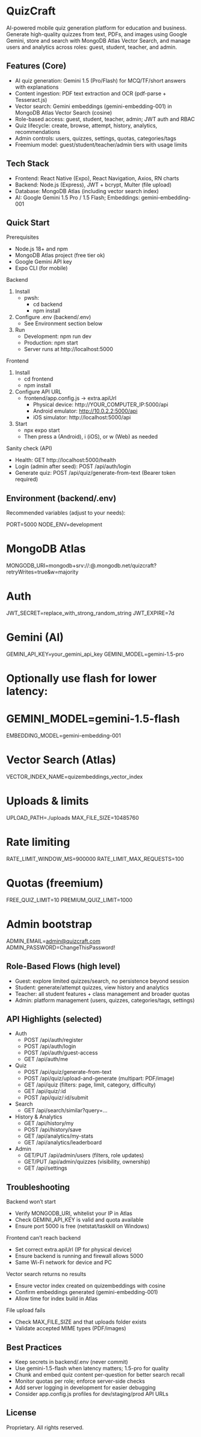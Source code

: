 # QuizCraft

AI-powered mobile quiz generation platform for education and business. Generate high-quality quizzes from text, PDFs, and images using Google Gemini, store and search with MongoDB Atlas Vector Search, and manage users and analytics across roles: guest, student, teacher, and admin.


## Features (Core)
- AI quiz generation: Gemini 1.5 (Pro/Flash) for MCQ/TF/short answers with explanations
- Content ingestion: PDF text extraction and OCR (pdf-parse + Tesseract.js)
- Vector search: Gemini embeddings (gemini-embedding-001) in MongoDB Atlas Vector Search (cosine)
- Role-based access: guest, student, teacher, admin; JWT auth and RBAC
- Quiz lifecycle: create, browse, attempt, history, analytics, recommendations
- Admin controls: users, quizzes, settings, quotas, categories/tags
- Freemium model: guest/student/teacher/admin tiers with usage limits


## Tech Stack
- Frontend: React Native (Expo), React Navigation, Axios, RN charts
- Backend: Node.js (Express), JWT + bcrypt, Multer (file upload)
- Database: MongoDB Atlas (including vector search index)
- AI: Google Gemini 1.5 Pro / 1.5 Flash; Embeddings: gemini-embedding-001


## Quick Start

Prerequisites
- Node.js 18+ and npm
- MongoDB Atlas project (free tier ok)
- Google Gemini API key
- Expo CLI (for mobile)

Backend
1) Install
   - pwsh:
     - cd backend
     - npm install
2) Configure .env (backend/.env)
   - See Environment section below
3) Run
   - Development: npm run dev
   - Production: npm start
   - Server runs at http://localhost:5000

Frontend
1) Install
   - cd frontend
   - npm install
2) Configure API URL
   - frontend/app.config.js → extra.apiUrl
     - Physical device: http://YOUR_COMPUTER_IP:5000/api
     - Android emulator: http://10.0.2.2:5000/api
     - iOS simulator: http://localhost:5000/api
3) Start
   - npx expo start
   - Then press a (Android), i (iOS), or w (Web) as needed

Sanity check (API)
- Health: GET http://localhost:5000/health
- Login (admin after seed): POST /api/auth/login
- Generate quiz: POST /api/quiz/generate-from-text (Bearer token required)


## Environment (backend/.env)
Recommended variables (adjust to your needs):

PORT=5000
NODE_ENV=development

# MongoDB Atlas
MONGODB_URI=mongodb+srv://<user>:<pass>@<cluster>.mongodb.net/quizcraft?retryWrites=true&w=majority

# Auth
JWT_SECRET=replace_with_strong_random_string
JWT_EXPIRE=7d

# Gemini (AI)
GEMINI_API_KEY=your_gemini_api_key
GEMINI_MODEL=gemini-1.5-pro
# Optionally use flash for lower latency:
# GEMINI_MODEL=gemini-1.5-flash
EMBEDDING_MODEL=gemini-embedding-001

# Vector Search (Atlas)
VECTOR_INDEX_NAME=quizembeddings_vector_index

# Uploads & limits
UPLOAD_PATH=./uploads
MAX_FILE_SIZE=10485760

# Rate limiting
RATE_LIMIT_WINDOW_MS=900000
RATE_LIMIT_MAX_REQUESTS=100

# Quotas (freemium)
FREE_QUIZ_LIMIT=10
PREMIUM_QUIZ_LIMIT=1000

# Admin bootstrap
ADMIN_EMAIL=admin@quizcraft.com
ADMIN_PASSWORD=ChangeThisPassword!


## Role-Based Flows (high level)
- Guest: explore limited quizzes/search, no persistence beyond session
- Student: generate/attempt quizzes, view history and analytics
- Teacher: all student features + class management and broader quotas
- Admin: platform management (users, quizzes, categories/tags, settings)


## API Highlights (selected)
- Auth
  - POST /api/auth/register
  - POST /api/auth/login
  - POST /api/auth/guest-access
  - GET  /api/auth/me
- Quiz
  - POST /api/quiz/generate-from-text
  - POST /api/quiz/upload-and-generate (multipart: PDF/image)
  - GET  /api/quiz (filters: page, limit, category, difficulty)
  - GET  /api/quiz/:id
  - POST /api/quiz/:id/submit
- Search
  - GET  /api/search/similar?query=...
- History & Analytics
  - GET  /api/history/my
  - POST /api/history/save
  - GET  /api/analytics/my-stats
  - GET  /api/analytics/leaderboard
- Admin
  - GET/PUT /api/admin/users (filters, role updates)
  - GET/PUT /api/admin/quizzes (visibility, ownership)
  - GET  /api/settings


## Troubleshooting
Backend won’t start
- Verify MONGODB_URI, whitelist your IP in Atlas
- Check GEMINI_API_KEY is valid and quota available
- Ensure port 5000 is free (netstat/taskkill on Windows)

Frontend can’t reach backend
- Set correct extra.apiUrl (IP for physical device)
- Ensure backend is running and firewall allows 5000
- Same Wi-Fi network for device and PC

Vector search returns no results
- Ensure vector index created on quizembeddings with cosine
- Confirm embeddings generated (gemini-embedding-001)
- Allow time for index build in Atlas

File upload fails
- Check MAX_FILE_SIZE and that uploads folder exists
- Validate accepted MIME types (PDF/images)


## Best Practices
- Keep secrets in backend/.env (never commit)
- Use gemini-1.5-flash when latency matters; 1.5-pro for quality
- Chunk and embed quiz content per-question for better search recall
- Monitor quotas per role; enforce server-side checks
- Add server logging in development for easier debugging
- Consider app.config.js profiles for dev/staging/prod API URLs


## License
Proprietary. All rights reserved.
